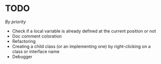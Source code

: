 # TODO

*By priority*

- Check if a local variable is already defined at the current position or not
- Doc comment coloration
- Refactoring
- Creating a child class (or an implementing one) by right-clicking on a class or interface name
- Debugger
